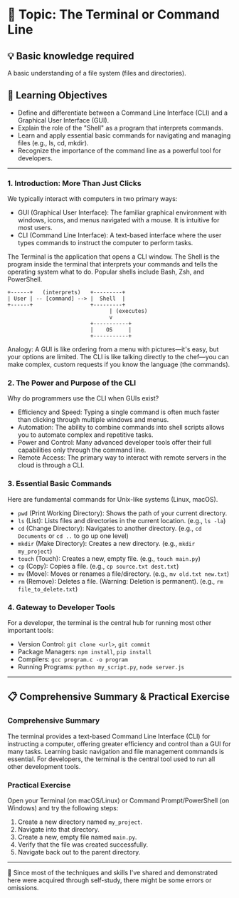 # 📖 Topic: The Terminal or Command Line

## 💡 Basic knowledge required
A basic understanding of a file system (files and directories).

## 🎯 Learning Objectives

- Define and differentiate between a Command Line Interface (CLI) and a Graphical User Interface (GUI).
- Explain the role of the "Shell" as a program that interprets commands.
- Learn and apply essential basic commands for navigating and managing files (e.g., ls, cd, mkdir).
- Recognize the importance of the command line as a powerful tool for developers.

---

### 1. Introduction: More Than Just Clicks

We typically interact with computers in two primary ways:

-   GUI (Graphical User Interface): The familiar graphical environment with windows, icons, and menus navigated with a mouse. It is intuitive for most users.
-   CLI (Command Line Interface): A text-based interface where the user types commands to instruct the computer to perform tasks.

The Terminal is the application that opens a CLI window. The Shell is the program inside the terminal that interprets your commands and tells the operating system what to do. Popular shells include Bash, Zsh, and PowerShell.

```
+------+   (interprets)   +---------+
| User | -- [command] --> |  Shell  |
+------+                  +---------+
                                | (executes)
                                v
                          +-----------+
                          |    OS     |
                          +-----------+
```

Analogy: A GUI is like ordering from a menu with pictures—it's easy, but your options are limited. The CLI is like talking directly to the chef—you can make complex, custom requests if you know the language (the commands).

### 2. The Power and Purpose of the CLI

Why do programmers use the CLI when GUIs exist?

-   Efficiency and Speed: Typing a single command is often much faster than clicking through multiple windows and menus.
-   Automation: The ability to combine commands into shell scripts allows you to automate complex and repetitive tasks.
-   Power and Control: Many advanced developer tools offer their full capabilities only through the command line.
-   Remote Access: The primary way to interact with remote servers in the cloud is through a CLI.

### 3. Essential Basic Commands

Here are fundamental commands for Unix-like systems (Linux, macOS).

- `pwd` (Print Working Directory): Shows the path of your current directory.
- `ls` (List): Lists files and directories in the current location. (e.g., `ls -la`)
- `cd` (Change Directory): Navigates to another directory. (e.g., `cd Documents` or `cd ..` to go up one level)
- `mkdir` (Make Directory): Creates a new directory. (e.g., `mkdir my_project`)
- `touch` (Touch): Creates a new, empty file. (e.g., `touch main.py`)
- `cp` (Copy): Copies a file. (e.g., `cp source.txt dest.txt`)
- `mv` (Move): Moves or renames a file/directory. (e.g., `mv old.txt new.txt`)
- `rm` (Remove): Deletes a file. (Warning: Deletion is permanent). (e.g., `rm file_to_delete.txt`)

### 4. Gateway to Developer Tools

For a developer, the terminal is the central hub for running most other important tools:

-   Version Control: `git clone <url>`, `git commit`
-   Package Managers: `npm install`, `pip install`
-   Compilers: `gcc program.c -o program`
-   Running Programs: `python my_script.py`, `node server.js`

---

## 📋 Comprehensive Summary & Practical Exercise

### Comprehensive Summary

The terminal provides a text-based Command Line Interface (CLI) for instructing a computer, offering greater efficiency and control than a GUI for many tasks. Learning basic navigation and file management commands is essential. For developers, the terminal is the central tool used to run all other development tools.

### Practical Exercise

Open your Terminal (on macOS/Linux) or Command Prompt/PowerShell (on Windows) and try the following steps:
1.  Create a new directory named `my_project`.
2.  Navigate into that directory.
3.  Create a new, empty file named `main.py`.
4.  Verify that the file was created successfully.
5.  Navigate back out to the parent directory.

---

📍 Since most of the techniques and skills I've shared and demonstrated here were acquired through self-study, there might be some errors or omissions.
